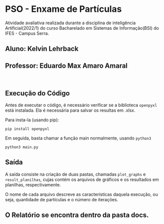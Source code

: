# PSO - Enxame de Partículas
Atividade avaliativa realizada durante a disciplina de inteligência Artificial(2022/1) do curso Bacharelado em Sistemas de Informação(BSI) do IFES - Campus Serra.

## Aluno: Kelvin Lehrback
## Professor: Eduardo Max Amaro Amaral

<br>

## Execução do Código

Antes de executar o código, é necessário verificar se a biblioteca ```openpyxl``` está instalada. Ela é necessária para salvar os resultas em .xlsx.

Para insta-la (usando pip):
```
pip install openpyxl
```

Em seguida, basta chamar a função main normalmente, usando ```python3```

```
python3 main.py
```

## Saída
A saída consiste na criação de duas pastas, chamadas ```plot_graphs``` e ```result_planilhas```, cujas contém os arquivos de gráficos e os resultados em planilhas, respectivamente.

O nome de cada arquivo descreve as características daquela execução, ou seja, quantidade de partículas e o número de iterações.

## O Relatório se encontra dentro da pasta docs.
